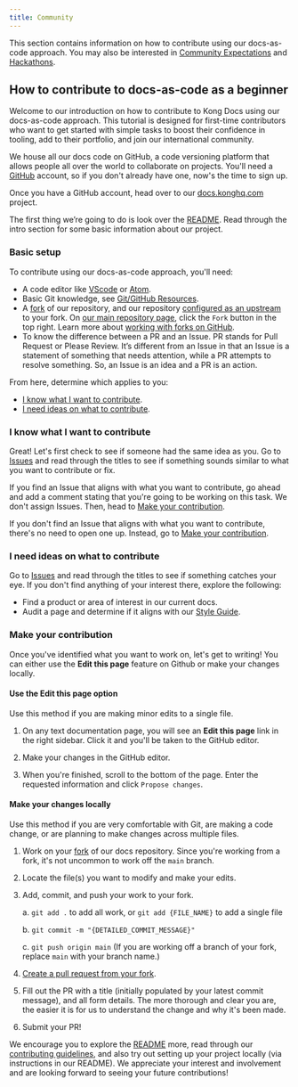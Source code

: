 ```yaml
---
title: Community
---
```


This section contains information on how to contribute using our docs-as-code approach. You may also be interested in [Community Expectations](/contributing/community-expectations/) and [Hackathons](/contributing/hackathons/).

## How to contribute to docs-as-code as a beginner

Welcome to our introduction on how to contribute to Kong Docs using our docs-as-code approach. This tutorial is designed for first-time contributors who want to get started with simple tasks to boost their confidence in tooling, add to their portfolio, and join our international community.

We house all our docs code on GitHub, a code versioning platform that allows people all over the world to collaborate on projects. You'll need a [GitHub](https://github.com/) account, so if you don't already have one, now's the time to sign up.

Once you have a GitHub account, head over to our [docs.konghq.com](https://github.com/Kong/docs.konghq.com) project.

The first thing we’re going to do is look over the [README](https://github.com/Kong/docs.konghq.com). Read through the intro section for some basic information about our project.

### Basic setup

To contribute using our docs-as-code approach, you'll need:

* A code editor like [VScode](https://code.visualstudio.com/) or [Atom](https://atom.io/).
* Basic Git knowledge, see [Git/GitHub Resources](/contributing/#gitgithub-resources).
* A [fork](https://docs.github.com/en/github/collaborating-with-pull-requests/working-with-forks/about-forks) of our repository, and our repository [configured as an upstream](https://docs.github.com/en/get-started/quickstart/fork-a-repo#configuring-git-to-sync-your-fork-with-the-original-repository) to your fork. On [our main repository page](https://github.com/Kong/docs.konghq.com), click the `Fork` button in the top right. Learn more about [working with forks on GitHub](https://docs.github.com/en/github/collaborating-with-pull-requests/working-with-forks).
* To know the difference between a PR and an Issue. PR stands for Pull Request or Please Review. It’s different from an Issue in that an Issue is a statement of something that needs attention, while a PR attempts to resolve something. So, an Issue is an idea and a PR is an action.

From here, determine which applies to you:

* [I know what I want to contribute](#i-know-what-i-want-to-contribute).
* [I need ideas on what to contribute](#i-need-ideas-on-what-to-contribute).

### I know what I want to contribute

Great! Let's first check to see if someone had the same idea as you. Go to [Issues](https://github.com/Kong/docs.konghq.com/issues) and read through the titles to see if something sounds similar to what you want to contribute or fix.

If you find an Issue that aligns with what you want to contribute, go ahead and add a comment stating that you're going to be working on this task. We don't assign Issues. Then, head to [Make your contribution](#make-your-contribution).

If you don't find an Issue that aligns with what you want to contribute, there's no need to open one up. Instead, go to [Make your contribution](#make-your-contribution). 

### I need ideas on what to contribute

Go to [Issues](https://github.com/Kong/docs.konghq.com/issues) and read through the titles to see if something catches your eye. If you don't find anything of your interest there, explore the following:

* Find a product or area of interest in our current docs.
* Audit a page and determine if it aligns with our [Style Guide](/contributing/style-guide/).

### Make your contribution

Once you've identified what you want to work on, let's get to writing! You can either use the **Edit this page** feature on Github or make your changes locally.

#### Use the Edit this page option

Use this method if you are making minor edits to a single file.

1. On any text documentation page, you will see an **Edit this page** link in the right sidebar. Click it and you'll be taken to the GitHub editor.

2. Make your changes in the GitHub editor.

3. When you're finished, scroll to the bottom of the page. Enter the requested information and click `Propose changes`.

#### Make your changes locally

Use this method if you are very comfortable with Git, are making a code change, or are planning to make changes across multiple files.

1. Work on your [fork](https://docs.github.com/en/github/collaborating-with-pull-requests/working-with-forks) of our docs repository. Since you're working from a fork, it's not uncommon to work off the `main` branch.

2. Locate the file(s) you want to modify and make your edits.

3. Add, commit, and push your work to your fork.

    a. `git add .` to add all work, or `git add {FILE_NAME}` to add a single file

    b. `git commit -m "{DETAILED_COMMIT_MESSAGE}"`

    c. `git push origin main` (If you are working off a branch of your fork, replace `main` with your branch name.)

4. [Create a pull request from your fork](https://docs.github.com/en/github/collaborating-with-pull-requests/proposing-changes-to-your-work-with-pull-requests/creating-a-pull-request-from-a-fork).

5. Fill out the PR with a title (initially populated by your latest commit message), and all form details. The more thorough and clear you are, the easier it is for us to understand the change and why it's been made.

6. Submit your PR!

We encourage you to explore the [README](https://github.com/Kong/docs.konghq.com/blob/main/README.md) more, read through our [contributing guidelines](/contributing/), and also try out setting up your project locally (via instructions in our README). We appreciate your interest and involvement and are looking forward to seeing your future contributions!
